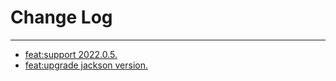 # Change Log
---

- [feat:support 2022.0.5.](https://github.com/Tencent/spring-cloud-tencent/pull/1236)
- [feat:upgrade jackson version.](https://github.com/Tencent/spring-cloud-tencent/pull/1261)
